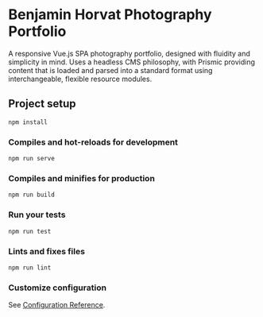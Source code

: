 # Benjamin Horvat Photography Portfolio

A responsive Vue.js SPA photography portfolio, designed with fluidity and simplicity in mind. Uses a headless CMS philosophy, with Prismic providing content that is loaded and parsed into a standard format using interchangeable, flexible resource modules.

## Project setup
```
npm install
```

### Compiles and hot-reloads for development
```
npm run serve
```

### Compiles and minifies for production
```
npm run build
```

### Run your tests
```
npm run test
```

### Lints and fixes files
```
npm run lint
```

### Customize configuration
See [Configuration Reference](https://cli.vuejs.org/config/).

